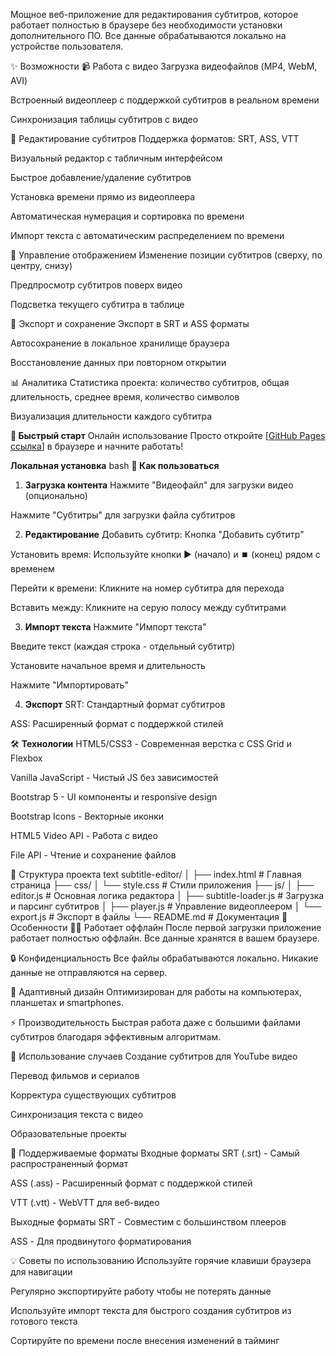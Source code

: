 Мощное веб-приложение для редактирования субтитров, которое работает полностью в браузере без необходимости установки дополнительного ПО. Все данные обрабатываются локально на устройстве пользователя.

✨ Возможности
📹 Работа с видео
Загрузка видеофайлов (MP4, WebM, AVI)

Встроенный видеоплеер с поддержкой субтитров в реальном времени

Синхронизация таблицы субтитров с видео

📝 Редактирование субтитров
Поддержка форматов: SRT, ASS, VTT

Визуальный редактор с табличным интерфейсом

Быстрое добавление/удаление субтитров

Установка времени прямо из видеоплеера

Автоматическая нумерация и сортировка по времени

Импорт текста с автоматическим распределением по времени

🎯 Управление отображением
Изменение позиции субтитров (сверху, по центру, снизу)

Предпросмотр субтитров поверх видео

Подсветка текущего субтитра в таблице

💾 Экспорт и сохранение
Экспорт в SRT и ASS форматы

Автосохранение в локальное хранилище браузера

Восстановление данных при повторном открытии

📊 Аналитика
Статистика проекта: количество субтитров, общая длительность, среднее время, количество символов

Визуализация длительности каждого субтитра

**🚀 Быстрый старт**
Онлайн использование
Просто откройте [[GitHub Pages ссылка](https://sumer1hp.github.io/anime.io/index.html)] в браузере и начните работать!

**Локальная установка**
bash
**📖 Как пользоваться**
1. **Загрузка контента**
Нажмите "Видеофайл" для загрузки видео (опционально)

Нажмите "Субтитры" для загрузки файла субтитров

2. **Редактирование**
Добавить субтитр: Кнопка "Добавить субтитр"

Установить время: Используйте кнопки ▶️ (начало) и ⏹️ (конец) рядом с временем

Перейти к времени: Кликните на номер субтитра для перехода

Вставить между: Кликните на серую полосу между субтитрами

3. **Импорт текста**
Нажмите "Импорт текста"

Введите текст (каждая строка - отдельный субтитр)

Установите начальное время и длительность

Нажмите "Импортировать"

4. **Экспорт**
SRT: Стандартный формат субтитров

ASS: Расширенный формат с поддержкой стилей

🛠 **Технологии**
HTML5/CSS3 - Современная верстка с CSS Grid и Flexbox

Vanilla JavaScript - Чистый JS без зависимостей

Bootstrap 5 - UI компоненты и responsive design

Bootstrap Icons - Векторные иконки

HTML5 Video API - Работа с видео

File API - Чтение и сохранение файлов

📁 Структура проекта
text
subtitle-editor/
│
├── index.html              # Главная страница
├── css/
│   └── style.css          # Стили приложения
├── js/
│   ├── editor.js          # Основная логика редактора
│   ├── subtitle-loader.js # Загрузка и парсинг субтитров
│   ├── player.js          # Управление видеоплеером
│   └── export.js          # Экспорт в файлы
└── README.md              # Документация
🌟 Особенности
🏃‍♂️ Работает оффлайн
После первой загрузки приложение работает полностью оффлайн. Все данные хранятся в вашем браузере.

🔒 Конфиденциальность
Все файлы обрабатываются локально. Никакие данные не отправляются на сервер.

📱 Адаптивный дизайн
Оптимизирован для работы на компьютерах, планшетах и smartphones.

⚡ Производительность
Быстрая работа даже с большими файлами субтитров благодаря эффективным алгоритмам.

🎯 Использование случаев
Создание субтитров для YouTube видео

Перевод фильмов и сериалов

Корректура существующих субтитров

Синхронизация текста с видео

Образовательные проекты

🔧 Поддерживаемые форматы
Входные форматы
SRT (.srt) - Самый распространенный формат

ASS (.ass) - Расширенный формат с поддержкой стилей

VTT (.vtt) - WebVTT для веб-видео

Выходные форматы
SRT - Совместим с большинством плееров

ASS - Для продвинутого форматирования

💡 Советы по использованию
Используйте горячие клавиши браузера для навигации

Регулярно экспортируйте работу чтобы не потерять данные

Используйте импорт текста для быстрого создания субтитров из готового текста

Сортируйте по времени после внесения изменений в тайминг
